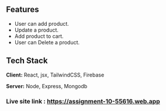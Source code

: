 
## Features

- User can add product.
- Update a product.
- Add product to cart.
- User can Delete a product.


## Tech Stack

**Client:** React, jsx, TailwindCSS, Firebase

**Server:** Node, Express, Mongodb


### Live site link : https://assignment-10-55616.web.app
